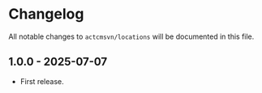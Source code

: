 # Changelog

All notable changes to `actcmsvn/locations` will be documented in this file.

## 1.0.0 - 2025-07-07

- First release.